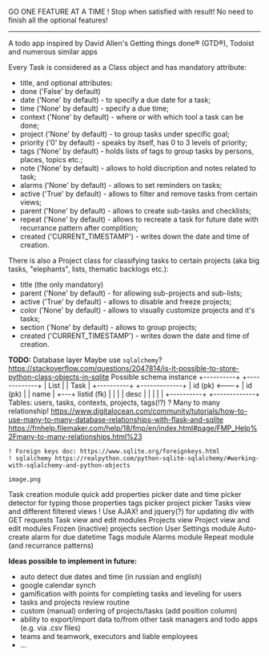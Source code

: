 GO ONE FEATURE AT A TIME !
Stop when satisfied with result!
No need to finish all the optional features!
______________________________________________________

A todo app inspired by David Allen's Getting things done® (GTD®), Todoist and numerous similar apps

Every Task is considered as a Class object and has mandatory attribute:
- title,
and optional attributes:
- done ('False' by default)
- date ('None' by default) - to specify a due date for a task;
- time ('None' by default) - specify a due time;
- context ('None' by default) - where or with which tool a task can be done;
- project ('None' by default) - to group tasks under specific goal;
- priority ('0' by default) - speaks by itself, has 0 to 3 levels of priority;
- tags ('None' by default) - holds lists of tags to group tasks by persons, places, topics etc.;
- note ('None' by default) - allows to hold discription and notes related to task;
- alarms ('None' by default) - allows to set reminders on tasks;
- active ('True' by default) - allows to filter and remove tasks from certain views;
- parent ('None' by default) - allows to create sub-tasks and checklists;
- repeat ('None' by default) - allows to recreate a task for future date with recurrance pattern after complition;
- created ('CURRENT_TIMESTAMP') - writes down the date and time of creation.

There is also a Project class for classifying tasks to certain projects (aka big tasks, "elephants", lists, thematic backlogs etc.):
- title (the only mandatory)
- parent ('None' by default) - for allowing sub-projects and sub-lists;
- active ('True' by default) - allows to disable and freeze projects;
- color ('None' by default) - allows to visually customize projects and it's tasks;
- section ('None' by default) - allows to group projects;
- created ('CURRENT_TIMESTAMP') - writes down the date and time of creation.

**TODO:**
Database layer
    Maybe use `sqlalchemy`? https://stackoverflow.com/questions/2047814/is-it-possible-to-store-python-class-objects-in-sqlite
    Possible schema instance
    +----------+       +-------------+
    | List     |       | Task        |
    +----------+       +-------------+
    | id (pk)  <---+   | id (pk)     |
    | name     |   +---+ listid (fk) |
    |          |       | desc        |
    |          |       |             |
    +----------+       +-------------+
    Tables: users, tasks, contexts, projects, tags(!?) ?
    Many to many relationship!
    https://www.digitalocean.com/community/tutorials/how-to-use-many-to-many-database-relationships-with-flask-and-sqlite
    https://fmhelp.filemaker.com/help/18/fmp/en/index.html#page/FMP_Help%2Fmany-to-many-relationships.html%23

    ! Foreign keys doc: https://www.sqlite.org/foreignkeys.html
    ! sqlalchemy https://realpython.com/python-sqlite-sqlalchemy/#working-with-sqlalchemy-and-python-objects

    image.png
Task creation module
    quick add
    properties picker
        date and time picker
            detector for typing those properties
    tags picker
    project picker
Tasks view and different filtered views
    ! Use AJAX! and jquery(?) for updating div with GET requests
Task view and edit modules
Projects view
Project view and edit modules
    Frozen (inactive) projects section
User Settings module
    Auto-create alarm for due datetime
Tags module
Alarms module
Repeat module (and recurrance patterns)


**Ideas possible to implement in future:**
- auto detect due dates and time (in russian and english)
- google calendar synch
- gamification with points for completing tasks and leveling for users
- tasks and projects review routine
- custom (manual) ordering of projects/tasks (add position column)
- ability to export/import data to/from other task managers and todo apps (e.g. via .csv files)
- teams and teamwork, executors and liable employees
- ...